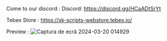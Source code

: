 Come to our discord : Discord: https://discord.gg/HCaADtSrYt

Tebex Store : https://sk-scripts-webstore.tebex.io/

Preview : 
![Captura de ecrã 2024-03-20 014929](https://github.com/sakuraa0/sk-loading/assets/69822832/c3bd3a19-067f-424e-86f7-d0d0e7cd1869)
